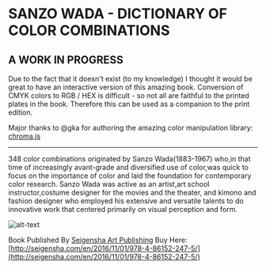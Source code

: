 # SANZO WADA - DICTIONARY OF COLOR COMBINATIONS

## A WORK IN PROGRESS

Due to the fact that it doesn't exist (to my knowledge) I thought it would be great to have an interactive version of this amazing book. Conversion of CMYK colors to RGB / HEX is difficult - so not all are faithful to the printed plates in the book. Therefore this can be used as a companion to the print edition.

Major thanks to @gka for authoring the amazing color manipulation library: [chroma.js](http://gka.github.io/chroma.js/)

-----

348 color combinations originated by Sanzo Wada(1883-1967) who,in that time of increasingly avant-grade and diversified use of color,was quick to focus on the importance of color and laid the foundation for contemporary color research. Sanzo Wada was active as an artist,art school instructor,costume designer for the movies and the theater, and kimono and fashion designer who employed his extensive and versatile talents to do innovative work that centered primarily on visual perception and form.

![alt-text](https://dmbk.nyc3.digitaloceanspaces.com/dmbk-images/gh/s-wada-color-combinations.jpg "SANZO WADA - DICTIONARY OF COLOR COMBINATIONS")

Book Published By [Seigensha Art Publishing](http://seigensha.com/)
Buy Here: [http://seigensha.com/en/2016/11/01/978-4-86152-247-5/](http://seigensha.com/en/2016/11/01/978-4-86152-247-5/)